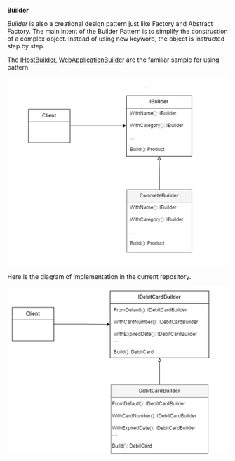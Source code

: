 **Builder**

*Builder* is also a creational design pattern just like Factory and Abstract Factory. The main intent of the Builder Pattern is to simplify the construction of a complex object. Instead of using new keyword, the object is instructed step by step. 

The [IHostBuilder](https://learn.microsoft.com/en-us/dotnet/api/microsoft.extensions.hosting.ihostbuilder?view=dotnet-plat-ext-8.0&viewFallbackFrom=net-6.0), [WebApplicationBuilder](https://learn.microsoft.com/en-us/dotnet/api/microsoft.aspnetcore.builder.webapplicationbuilder?view=aspnetcore-6.0) are the familiar sample for using pattern.

![Alt text](../../images/Builder.png)


Here is the diagram of implementation in the current repository.

![Alt text](../../images/BuilderImplementation.png)